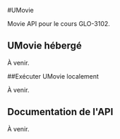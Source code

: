 #UMovie

Movie API pour le cours GLO-3102.



## UMovie hébergé

À venir.

##Exécuter UMovie localement

À venir.

## Documentation de l'API

À venir.
